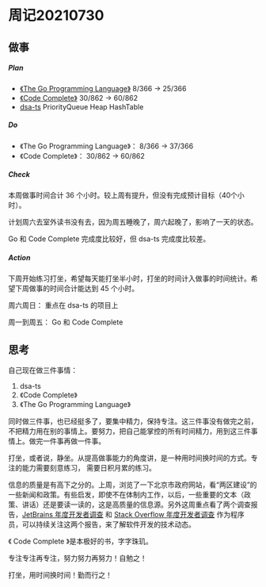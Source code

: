 # 周记20210730

## 做事

##### Plan

- [《The Go Programming Language》](https://book.douban.com/subject/26337545/) 8/366 -> 25/366
- [《Code Complete》](https://book.douban.com/subject/1432042/) 30/862 -> 60/862
- [dsa-ts](https://github.com/jiweiyuan/dsa-ts) PriorityQueue Heap HashTable

##### Do

- 《The Go Programming Language》： 8/366 -> 37/366
- 《Code Complete》： 30/862 -> 60/862

##### Check

本周做事时间合计 36 个小时。较上周有提升，但没有完成预计目标（40个小时）。

计划周六去室外读书没有去，因为周五睡晚了，周六起晚了，影响了一天的状态。

Go 和 Code Complete 完成度比较好，但 dsa-ts 完成度比较差。

##### Action

下周开始练习打坐，希望每天能打坐半小时，打坐的时间计入做事的时间统计。希望下周做事的时间合计能达到 45 个小时。

周六周日： 重点在 dsa-ts 的项目上

周一到周五： Go 和 Code Complete 


## 思考

自己现在做三件事情：

1.  dsa-ts
2. 《Code Complete》
3. 《The Go Programming Language》

同时做三件事，也已经挺多了，要集中精力，保持专注。这三件事没有做完之前，不把精力用在别的事情上。要努力，把自己能掌控的所有时间精力，用到这三件事情上。做完一件事再做一件事。

打坐，或者说，静坐。从提高做事能力的角度讲，是一种用时间换时间的方式。专注的能力需要刻意练习， 需要日积月累的练习。

信息的质量是有高下之分的。上周，浏览了一下北京市政府网站，看“两区建设”的一些新闻和政策。有些启发，即使不在体制内工作，以后，一些重要的文本（政策、讲话）还是要读一读的，这是高质量的信息源。另外这周重点看了两个调查报告，[JetBrains 年度开发者调查](https://www.jetbrains.com/lp/devecosystem-2021/) 和 [Stack Overflow 年度开发者调查](https://insights.stackoverflow.com/survey) 作为程序员，可以持续关注这两个报告，来了解软件开发的技术动态。

《 Code Complete 》是本极好的书，字字珠玑。

专注专注再专注，努力努力再努力！自勉之！

打坐，用时间换时间！勤而行之！
